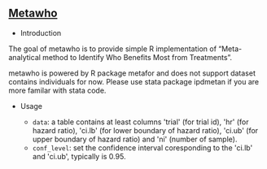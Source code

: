 ## [Metawho](/basic/metawho)

- Introduction

The goal of metawho is to provide simple R implementation of “Meta-analytical method to Identify Who Benefits Most from
Treatments”.

metawho is powered by R package metafor and does not support dataset contains individuals for now. Please use stata
package ipdmetan if you are more familar with stata code.

- Usage

    - `data`: a table contains at least columns 'trial' (for trial id), 'hr' (for hazard ratio), 'ci.lb' (for lower
      boundary of hazard ratio), 'ci.ub' (for upper boundary of hazard ratio) and 'ni' (number of sample).
    - `conf_level`: set the confidence interval coresponding to the 'ci.lb' and 'ci.ub', typically is 0.95.